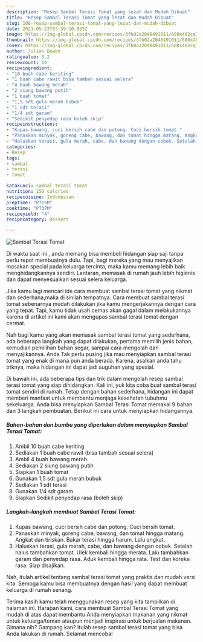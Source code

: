 ```yaml
---
description: "Resep Sambal Terasi Tomat yang lezat dan Mudah Dibuat"
title: "Resep Sambal Terasi Tomat yang lezat dan Mudah Dibuat"
slug: 108-resep-sambal-terasi-tomat-yang-lezat-dan-mudah-dibuat
date: 2021-05-23T03:59:10.935Z
image: https://img-global.cpcdn.com/recipes/3fb02a2048491011/680x482cq70/sambal-terasi-tomat-foto-resep-utama.jpg
thumbnail: https://img-global.cpcdn.com/recipes/3fb02a2048491011/680x482cq70/sambal-terasi-tomat-foto-resep-utama.jpg
cover: https://img-global.cpcdn.com/recipes/3fb02a2048491011/680x482cq70/sambal-terasi-tomat-foto-resep-utama.jpg
author: Julian Bowen
ratingvalue: 3.2
reviewcount: 14
recipeingredient:
- "10 buah cabe keriting"
- "1 buah cabe rawit bisa tambah sesuai selera"
- "4 buah bawang merah"
- "2 siung bawang putih"
- "1 buah tomat"
- "1,5 sdt gula merah bubuk"
- "1 sdt terasi"
- "1/4 sdt garam"
- "Sedikit penyedap rasa boleh skip"
recipeinstructions:
- "Kupas bawang, cuci bersih cabe dan potong. Cuci bersih tomat."
- "Panaskan minyak, goreng cabe, bawang, dan tomat hingga matang. Angkat dan tiriskan. Bakar terasi hingga harum. Lalu angkat."
- "Haluskan terasi, gula merah, cabe, dan bawang dengan cobek. Setelah halus tambahkan tomat. Ulek kembali hingga merata. Lalu tambahkan garam dan penyedap rasa. Aduk kembali hingga rata. Test dan koreksi rasa. Siap disajikan."
categories:
- Resep
tags:
- sambal
- terasi
- tomat

katakunci: sambal terasi tomat 
nutrition: 150 calories
recipecuisine: Indonesian
preptime: "PT15M"
cooktime: "PT37M"
recipeyield: "4"
recipecategory: Dessert

---
```



![Sambal Terasi Tomat](https://img-global.cpcdn.com/recipes/3fb02a2048491011/680x482cq70/sambal-terasi-tomat-foto-resep-utama.jpg)

Di waktu  saat ini , anda memang bisa membeli hidangan siap saji tanpa perlu repot membuatnya dulu. Tapi, bagi mereka yang mau menyajikan masakan special pada keluarga tercinta, maka kamu memang lebih baik menghidangkannya sendiri. Lantaran, memasak di rumah jauh lebih higienis dan dapat menyesuaikan sesuai selera keluarga.

Jika kamu lagi mencari ide cara membuat sambal terasi tomat yang nikmat dan sederhana,maka di sinilah tempatnya. Cara membuat sambal terasi tomat  sebenarnya mudah dilakukan jika kamu mengerjakannya dengan cara yang tepat. Tapi, kamu tidak usah cemas akan gagal dalam melakukannya 
karena di artikel ini kami akan mengupas sambal terasi tomat dengan cermat.  



Nah bagi kamu yang akan memasak sambal terasi tomat yang sederhana, ada beberapa langkah yang dapat dilakukan, pertama memilih jenis bahan, kemudian pemilihan bahan segar, sampai cara mengolah dan menyajikannya. Anda Tak perlu pusing jika mau menyiapkan sambal terasi tomat yang enak di mana pun anda berada. Karena, asalkan anda  tahu triknya, maka hidangan ini dapat jadi suguhan yang spesial.

Di bawah ini, ada beberapa tips dan trik dalam mengolah resep sambal terasi tomat yang siap dihidangkan. Kali ini, yuk kita coba buat sambal terasi tomat sendiri di rumah. Tetap dengan bahan sederhana, hidangan ini dapat memberi manfaat untuk membantu menjaga kesehatan tubuhmu sekeluarga. Anda bisa menyiapkan Sambal Terasi Tomat memakai 9 bahan dan 3 langkah pembuatan. Berikut ini cara untuk menyiapkan hidangannya.

<!--inarticleads1-->

##### Bahan-bahan dan bumbu yang diperlukan dalam menyiapkan Sambal Terasi Tomat:

1. Ambil 10 buah cabe keriting
1. Sediakan 1 buah cabe rawit (bisa tambah sesuai selera)
1. Ambil 4 buah bawang merah
1. Sediakan 2 siung bawang putih
1. Siapkan 1 buah tomat
1. Gunakan 1,5 sdt gula merah bubuk
1. Sediakan 1 sdt terasi
1. Gunakan 1/4 sdt garam
1. Siapkan Sedikit penyedap rasa (boleh skip)




<!--inarticleads2-->

##### Langkah-langkah membuat Sambal Terasi Tomat:

1. Kupas bawang, cuci bersih cabe dan potong. Cuci bersih tomat.
1. Panaskan minyak, goreng cabe, bawang, dan tomat hingga matang. Angkat dan tiriskan. Bakar terasi hingga harum. Lalu angkat.
1. Haluskan terasi, gula merah, cabe, dan bawang dengan cobek. Setelah halus tambahkan tomat. Ulek kembali hingga merata. Lalu tambahkan garam dan penyedap rasa. Aduk kembali hingga rata. Test dan koreksi rasa. Siap disajikan.




Nah, itulah artikel tentang  sambal terasi tomat  yang praktis dan mudah versi kita. Semoga kamu bisa membuatnya dengan hasil yang dapat membuat keluarga di rumah senang. 

Terima kasih kamu telah menggunakan resep yang kita tampilkan di halaman ini. Harapan kami, cara membuat  Sambal Terasi Tomat yang mudah di atas dapat membantu Anda menyiapkan makanan yang nikmat untuk keluarga/teman ataupun menjadi inspirasi untuk berjualan makanan. Gimana nih? Gampang kan? Itulah resep sambal terasi tomat yang bisa Anda lakukan di rumah. Selamat mencoba!

